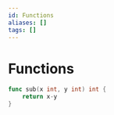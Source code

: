 ```yaml
---
id: Functions
aliases: []
tags: []
---
```



# Functions
```go
func sub(x int, y int) int {
    return x-y
}
```

